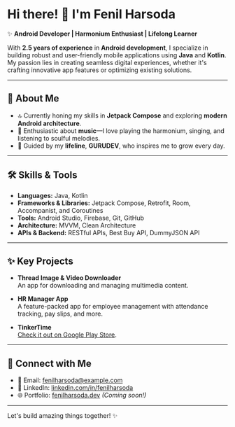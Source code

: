 # Hi there! 👋 I'm Fenil Harsoda

✨ **Android Developer | Harmonium Enthusiast | Lifelong Learner**  

With **2.5 years of experience** in **Android development**, I specialize in building robust and user-friendly mobile applications using **Java** and **Kotlin**. My passion lies in creating seamless digital experiences, whether it's crafting innovative app features or optimizing existing solutions.  

---

## 🚀 **About Me**
- 🔝 Currently honing my skills in **Jetpack Compose** and exploring **modern Android architecture**.
- 🎯 Enthusiastic about **music**—I love playing the harmonium, singing, and listening to soulful melodies.
- 🙏 Guided by my **lifeline**, **GURUDEV**, who inspires me to grow every day.  

---

## 🛠 **Skills & Tools**
- **Languages:** Java, Kotlin  
- **Frameworks & Libraries:** Jetpack Compose, Retrofit, Room, Accompanist, and Coroutines  
- **Tools:** Android Studio, Firebase, Git, GitHub  
- **Architecture:** MVVM, Clean Architecture  
- **APIs & Backend:** RESTful APIs, Best Buy API, DummyJSON API  

---

## ✨ **Key Projects**
- **Thread Image & Video Downloader**  
  An app for downloading and managing multimedia content.  

- **HR Manager App**  
  A feature-packed app for employee management with attendance tracking, pay slips, and more.  

- **TinkerTime**  
  [Check it out on Google Play Store](https://play.google.com/store/apps/details?id=com.tinkertime).  

---

## 📧 **Connect with Me**
- 📧 Email: [fenilharsoda@example.com](mailto:fenil.novitytech@gmail.com)  
- 💼 LinkedIn: [linkedin.com/in/fenilharsoda](https://linkedin.com/in/fenilharsoda)  
- 🌐 Portfolio: [fenilharsoda.dev](https://fenilharsoda.dev) *(Coming soon!)*  

---

Let's build amazing things together! ✨
